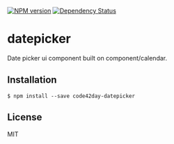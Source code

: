 [![NPM version][npm-image]][npm-url]
[![Dependency Status][gemnasium-image]][gemnasium-url]

# datepicker

  Date picker ui component built on component/calendar.
  
## Installation

    $ npm install --save code42day-datepicker

## License

  MIT

[npm-image]: https://img.shields.io/npm/v/code42day-datepicker.svg
[npm-url]: https://npmjs.org/package/code42day-datepicker

[travis-url]: https://travis-ci.org/code42day/datepicker
[travis-image]: https://img.shields.io/travis/code42day/datepicker.svg

[gemnasium-image]: https://img.shields.io/gemnasium/code42day/datepicker.svg
[gemnasium-url]: https://gemnasium.com/code42day/datepicker

